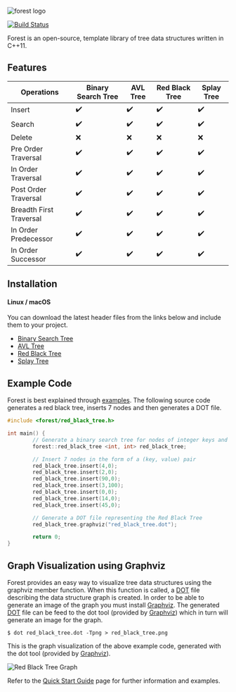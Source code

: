 ![forest logo](https://i.imgur.com/zl44kiK.jpg)

[![Build Status](https://travis-ci.org/xorz57/forest.svg?branch=master)](https://travis-ci.org/xorz57/forest)

Forest is an open-source, template library of tree data structures written in C++11.

## Features

|Operations|Binary Search Tree|AVL Tree|Red Black Tree|Splay Tree|
|---|---|---|---|---|
|Insert|:heavy_check_mark:|:heavy_check_mark:|:heavy_check_mark:|:heavy_check_mark:|
|Search|:heavy_check_mark:|:heavy_check_mark:|:heavy_check_mark:|:heavy_check_mark:|
|Delete|:x:|:x:|:x:|:x:|
|Pre Order Traversal|:heavy_check_mark:|:heavy_check_mark:|:heavy_check_mark:|:heavy_check_mark:|
|In Order Traversal|:heavy_check_mark:|:heavy_check_mark:|:heavy_check_mark:|:heavy_check_mark:|
|Post Order Traversal|:heavy_check_mark:|:heavy_check_mark:|:heavy_check_mark:|:heavy_check_mark:|
|Breadth First Traversal|:heavy_check_mark:|:heavy_check_mark:|:heavy_check_mark:|:heavy_check_mark:|
|In Order Predecessor|:heavy_check_mark:|:heavy_check_mark:|:heavy_check_mark:|:heavy_check_mark:|
|In Order Successor|:heavy_check_mark:|:heavy_check_mark:|:heavy_check_mark:|:heavy_check_mark:|

## Installation

#### Linux / macOS

You can download the latest header files from the links below and include them to your project.

- [Binary Search Tree](https://raw.githubusercontent.com/xorz57/forest/master/include/binary_search_tree.h)
- [AVL Tree](https://raw.githubusercontent.com/xorz57/forest/master/include/avl_tree.h)
- [Red Black Tree](https://raw.githubusercontent.com/xorz57/forest/master/include/red_black_tree.h)
- [Splay Tree](https://raw.githubusercontent.com/xorz57/forest/master/include/splay_tree.h)

## Example Code

Forest is best explained through [examples](https://github.com/xorz57/forest/tree/master/examples). The following source code generates a red black tree, inserts 7 nodes and then generates a DOT file.

```cpp
#include <forest/red_black_tree.h>

int main() {
        // Generate a binary search tree for nodes of integer keys and values
        forest::red_black_tree <int, int> red_black_tree;

        // Insert 7 nodes in the form of a (key, value) pair
        red_black_tree.insert(4,0);
        red_black_tree.insert(2,0);
        red_black_tree.insert(90,0);
        red_black_tree.insert(3,100);
        red_black_tree.insert(0,0);
        red_black_tree.insert(14,0);
        red_black_tree.insert(45,0);

        // Generate a DOT file representing the Red Black Tree
        red_black_tree.graphviz("red_black_tree.dot");

        return 0;
}
```

## Graph Visualization using Graphviz

Forest provides an easy way to visualize tree data structures using the graphviz member function. When this function is called, a [DOT](https://en.wikipedia.org/wiki/DOT_(graph_description_language)) file describing the data structure graph is created. In order to be able to generate an image of the graph you must install [Graphviz](http://www.graphviz.org/). The generated [DOT](https://en.wikipedia.org/wiki/DOT_(graph_description_language)) file can be feed to the dot tool (provided by [Graphviz](http://www.graphviz.org/)) which in turn will generate an image for the graph.

```console
$ dot red_black_tree.dot -Tpng > red_black_tree.png
```

This is the graph visualization of the above example code, generated with the dot tool (provided by [Graphviz](http://www.graphviz.org/)).

![Red Black Tree Graph](https://i.imgur.com/FrRNJ29.png)

Refer to the [Quick Start Guide](https://github.com/xorz57/forest/wiki/Quick-Start-Guide) page for further information and examples.
